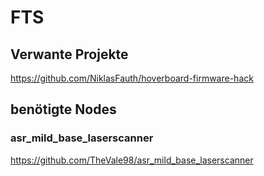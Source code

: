 # FTS

## Verwante Projekte 

https://github.com/NiklasFauth/hoverboard-firmware-hack


## benötigte Nodes


### asr_mild_base_laserscanner

https://github.com/TheVale98/asr_mild_base_laserscanner
